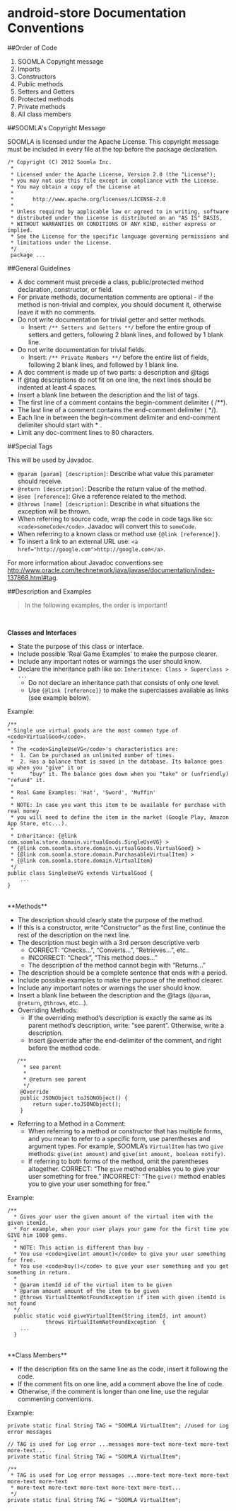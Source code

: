 **android-store Documentation Conventions**
=====================


##Order of Code


 1. SOOMLA Copyright message
 2. Imports
 3. Constructors
 4. Public methods
 5. Setters and Getters
 6. Protected methods
 7. Private methods
 8. All class members



##SOOMLA's Copyright Message


SOOMLA is licensed under the Apache License. This copyright message must be included in every file at the top before the package declaration.

```
/* Copyright (C) 2012 Soomla Inc.
 *
 * Licensed under the Apache License, Version 2.0 (the "License");
 * you may not use this file except in compliance with the License.
 * You may obtain a copy of the License at
 *
 *      http://www.apache.org/licenses/LICENSE-2.0
 *
 * Unless required by applicable law or agreed to in writing, software
 * distributed under the License is distributed on an "AS IS" BASIS,
 * WITHOUT WARRANTIES OR CONDITIONS OF ANY KIND, either express or implied.
 * See the License for the specific language governing permissions and
 * limitations under the License.
 */
 package ...

```

##General Guidelines


 - A doc comment must precede a class, public/protected method declaration, constructor, or field.
 - For private methods, documentation comments are optional - if the method is non-trivial and complex, you should document it, otherwise leave it with no comments.
 - Do not write documentation for trivial getter and setter methods.
     - Insert: `/** Setters and Getters **/` before the entire group of setters and getters, following 2 blank lines, and followed by 1 blank line.
 - Do not write documentation for trivial fields.
     - Insert: `/** Private Members **/` before the entire list of fields, following 2 blank lines, and followed by 1 blank line.
 - A doc comment is made up of two parts: a description and @tags 
 - If @tag descriptions do not fit on one line, the next lines should be indented at least 4 spaces.
 - Insert a blank line between the description and the list of tags.
 - The first line of a comment contains the begin-comment delimiter ( /**).
 - The last line of a comment contains the end-comment delimiter ( */).
 - Each line in between the begin-comment delimiter and end-comment delimiter should start with * .
 - Limit any doc-comment lines to 80 characters.


##Special Tags

This will be used by Javadoc.

 - `@param [param] [description]`: Describe what value this parameter should receive.
 - `@return [description]`: Describe the return value of the method.
 - `@see [reference]`: Give a reference related to the method.
 - `@throws [name] [description]`: Describe in what situations the exception will be thrown.
 - When referring to source code, wrap the code in code tags like so: `<code>someCode</code>`. Javadoc will convert this to `someCode`. 
 - When referring to a known class or method use `{@link [reference]}`.
 - To insert a link to an external URL use: `<a href="http://google.com">http://google.com</a>`.

For more information about Javadoc conventions see http://www.oracle.com/technetwork/java/javase/documentation/index-137868.html#tag.


##Description and Examples

> In the following examples, the order is important!
<br>

**Classes and Interfaces**

 - State the purpose of this class or interface.
 - Include possible 'Real Game Examples' to make the purpose clearer.
 - Include any important notes or warnings the user should know.
 - Declare the inheritance path like so: 
 `Inheritance: Class > Superclass > ...`
     - Do not declare an inheritance path that consists of only one level.
     - Use `{@link [reference]}` to make the superclasses available as links (see example below).

Example:
```
/**
* Single use virtual goods are the most common type of <code>VirtualGood</code>.
 *
 * The <code>SingleUseVG</code>'s characteristics are:
 *  1. Can be purchased an unlimited number of times.
 *  2. Has a balance that is saved in the database. Its balance goes up when you "give" it or
 *     "buy" it. The balance goes down when you "take" or (unfriendly) "refund" it.
 *
 * Real Game Examples: 'Hat', 'Sword', 'Muffin'
 *
 * NOTE: In case you want this item to be available for purchase with real money
 * you will need to define the item in the market (Google Play, Amazon App Store, etc...).
 *
 * Inheritance: {@link com.soomla.store.domain.virtualGoods.SingleUseVG} >
 * {@link com.soomla.store.domain.virtualGoods.VirtualGood} >
 * {@link com.soomla.store.domain.PurchasableVirtualItem} >
 * {@link com.soomla.store.domain.VirtualItem}
 */
public class SingleUseVG extends VirtualGood {
    ...
}
```


<br>
**Methods**

 - The description should clearly state the purpose of the method.
 - If this is a constructor, write “Constructor” as the first line, continue the rest of the description on the next line.
 - The description must begin with a 3rd person descriptive verb
     - CORRECT: “Checks…”, “Converts…”, “Retrieves...”, etc.. 
     - INCORRECT: “Check”, “This method does…” 
     - The description of the method cannot begin with “Returns…”
 - The description should be a complete sentence that ends with a period.
 - Include possible examples to make the purpose of the method clearer.
 - Include any important notes or warnings the user should know.
 - Insert a blank line between the description and the @tags (`@param`, `@return`, `@throws`, etc...).
 - Overriding Methods: 
     - If the overriding method’s description is exactly the same as its parent method’s description, write: “see parent”. Otherwise, write a description.
     - Insert @override after the end-delimiter of the comment, and right before the method code.
```     
   /**
     * see parent
     *
     * @return see parent
     */
    @Override
    public JSONObject toJSONObject() {
        return super.toJSONObject();
    }
```
- Referring to a Method in a Comment: 
     - When referring to a method or constructor that has multiple forms, and you mean to refer to a specific form, use parentheses and argument types. For example, SOOMLA’s `VirtualItem` has two `give` methods: `give(int amount)` and `give(int amount, boolean notify)`. 
     - If referring to both forms of the method, omit the parentheses altogether.
CORRECT: “The `give` method enables you to give your user something for free.” 
INCORRECT: “The `give()` method enables you to give your user something for free.” 

Example:
```
/**
  * Gives your user the given amount of the virtual item with the given itemId.
  * For example, when your user plays your game for the first time you GIVE him 1000 gems.
  *
  * NOTE: This action is different than buy -
  * You use <code>give(int amount)</code> to give your user something for free.
  * You use <code>buy()</code> to give your user something and you get something in return.
  *
  * @param itemId id of the virtual item to be given
  * @param amount amount of the item to be given
  * @throws VirtualItemNotFoundException if item with given itemId is not found
  */
  public static void giveVirtualItem(String itemId, int amount)
            throws VirtualItemNotFoundException  {
    ...
  }
```
<br>
**Class Members**

- If the description fits on the same line as the code, insert it following the code.
- If the comment fits on one line, add a comment above the line of code. 
- Otherwise, if the comment is longer than one line, use the regular commenting conventions.

Example:
```
private static final String TAG = "SOOMLA VirtualItem"; //used for Log error messages

// TAG is used for Log error ...messages more-text more-text more-text more-text...
private static final String TAG = "SOOMLA VirtualItem"; 

/** 
 * TAG is used for Log error messages ...more-text more-text more-text more-text more-text 
 * more-text more-text more-text more-text more-text...
 */
private static final String TAG = "SOOMLA VirtualItem"; 

```

 

     



 

 


   
